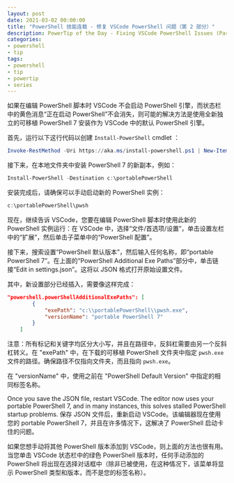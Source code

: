 ```yaml
---
layout: post
date: 2021-03-02 00:00:00
title: "PowerShell 技能连载 - 修复 VSCode PowerShell 问题（第 2 部分）"
description: PowerTip of the Day - Fixing VSCode PowerShell Issues (Part 2)
categories:
- powershell
- tip
tags:
- powershell
- tip
- powertip
- series
---
```

如果在编辑 PowerShell 脚本时 VSCode 不会启动 PowerShell 引擎，而状态栏中的黄色消息“正在启动 PowerShell”不会消失，则可能的解决方法是使用全新独立的可移植 PowerShell 7 安装作为 VSCode 中的默认 PowerShell 引擎。

首先，运行以下这行代码以创建 `Install-PowerShell` cmdlet ：

```powershell
Invoke-RestMethod -Uri https://aka.ms/install-powershell.ps1 | New-Item -Path function: -Name Install-PowerShell | Out-Null
```

接下来，在本地文件夹中安装 PowerShell 7 的新副本，例如：

```powershell
Install-PowerShell -Destination c:\portablePowerShell
```

安装完成后，请确保可以手动启动新的 PowerShell 实例：

```powershell
c:\portablePowerShell\pwsh
```

现在，继续告诉 VSCode，您要在编辑 PowerShell 脚本时使用此新的 PowerShell 实例运行：在 VSCode 中，选择“文件/首选项/设置”，单击设置左栏中的“扩展”，然后单击子菜单中的“PowerShell 配置”。

接下来，搜索设置“PowerShell 默认版本”，然后输入任何名称，即“portable PowerShell 7”。在上面的“PowerShell Additional Exe Paths”部分中，单击链接“Edit in settings.json”。这将以 JSON 格式打开原始设置文件。

其中，新设置部分已经插入，需要像这样完成：

```json
"powershell.powerShellAdditionalExePaths": [
        {
            "exePath": "c:\\portablePowerShell\\pwsh.exe",
            "versionName": "portable PowerShell 7"
        }
    ]
```

注意：所有标记和关键字均区分大小写，并且在路径中，反斜杠需要由另一个反斜杠转义。在 "exePath" 中，在下载的可移植 PowerShell 文件夹中指定 `pwsh.exe` 文件的路径。确保路径不仅指向文件夹，而且指向 `pwsh.exe`。

在 "versionName" 中，使用之前在 "PowerShell Default Version" 中指定的相同标签名称。

Once you save the JSON file, restart VSCode. The editor now uses your portable PowerShell 7, and in many instances, this solves stalled PowerShell startup problems.
保存 JSON 文件后，重新启动 VSCode。该编辑器现在使用您的 portable PowerShell 7，并且在许多情况下，这解决了 PowerShell 启动卡住的问题。

如果您想手动将其他 PowerShell 版本添加到 VSCode，则上面的方法也很有用。当您单击 VSCode 状态栏中的绿色 PowerShell 版本时，任何手动添加的 PowerShell 将出现在选择对话框中（除非已被使用，在这种情况下，该菜单将显示 PowerShell 类型和版本，而不是您的标签名称）。

<!--本文国际来源：[Fixing VSCode PowerShell Issues (Part 2)](https://community.idera.com/database-tools/powershell/powertips/b/tips/posts/fixing-vscode-powershell-issues-part-2)-->
